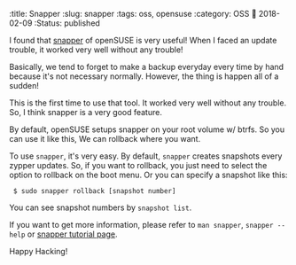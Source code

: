 :title: Snapper
:slug: snapper
:tags: oss, opensuse
:category: OSS
:date: 2018-02-09
:Status: published


I found that
[snapper](https://en.opensuse.org/openSUSE:Snapper_Tutorial) of
openSUSE is very useful! When I faced an update trouble, it worked
very well without any trouble!

Basically, we tend to forget to make a  backup everyday every time by
hand because it's not necessary normally. However, the thing is happen
all of a sudden!

This is the first time to use that tool. It worked very well without
any trouble. So, I think snapper is a very good feature.


By default, openSUSE setups snapper on your root volume w/ btrfs. So
you can use it like this, We can rollback where you want.

To use `snapper`, it's very easy. By default, `snapper` creates
snapshots every zypper updates. So, if you want to rollback, you just
need to select the option to rollback on the boot menu. Or you can
specify a snapshot like this:

```
 $ sudo snapper rollback [snapshot number]
```

You can see snapshot numbers by `snapshot list`.

If you want to get more information, please refer to `man snapper`,
`snapper --help` or [snapper tutorial
page](https://en.opensuse.org/openSUSE:Snapper_Tutorial).


Happy Hacking!
